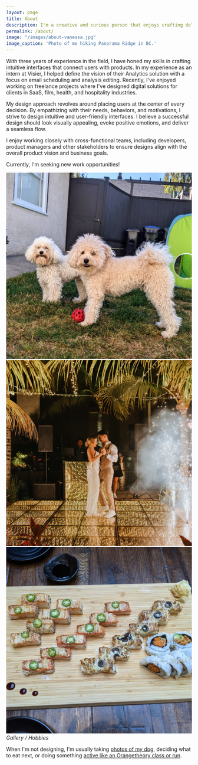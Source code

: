 ```yaml
---
layout: page
title: About
description: I'm a creative and curious person that enjoys crafting delightful and meaningful digital experiences.
permalink: /about/
image: "/images/about-vanessa.jpg"
image_caption: 'Photo of me hiking Panorama Ridge in BC.'
---
```

With three years of experience in the field, I have honed my skills in crafting intuitive interfaces that connect users with products. In my experience as an intern at Visier, I helped define the vision of their Analytics solution with a focus on email scheduling and analysis editing. Recently, I've enjoyed working on freelance projects where I've designed digital solutions for clients in SaaS, film, health, and hospitality industries. 

My design approach revolves around placing users at the center of every decision. By empathizing with their needs, behaviors, and motivations, I strive to design intuitive and user-friendly interfaces. I believe a successful design should look visually appealing, evoke positive emotions, and deliver a seamless flow.

I enjoy working closely with cross-functional teams, including developers, product managers and other stakeholders to ensure designs align with the overall product vision and business goals.

Currently, I'm seeking new work opportunities!

<div class="gallery-box">
  <div class="gallery">
    <img src="/images/about-arlo.jpg" loading="lazy">
    <img src="/images/about-family.jpg" loading="lazy">
    <img src="/images/about-foodie.jpg" loading="lazy">
  </div>
  <em>Gallery / Hobbies</em>
</div>

When I'm not designing, I'm usually taking [photos of my dog](https://www.instagram.com/arlo.thetoy/), deciding what to eat next, or doing something [active like an Orangetheory class or run](https://www.strava.com/athletes/27274012). 